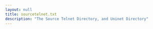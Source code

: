```yaml
---
layout: null
title: sourcetelnet.txt
description: "The Source Telnet Directory, and Uninet Directory"
---
```

